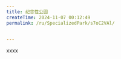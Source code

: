 ```yaml
---
title: 纪念性公园
createTime: 2024-11-07 00:12:49
permalink: /ru/SpecializedPark/s7oC2VAl/


---
```


xxxx